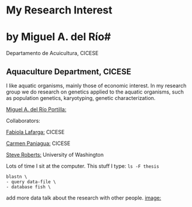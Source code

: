 # My Research Interest
# by Miguel A. del Río#

Departamento de Acuicultura, CICESE

Aquaculture Department, CICESE
---
I like aquatic organisms, mainly those of economic interest. 
In my research group we do research on genetics applied to the aquatic organisms, such as population genetics, karyotyping, genetic characterization.

[Miguel A. del Río Portilla:](http://www.cicese.edu.mx/int/index.php?mod=persacd&dep=6205&op=fpa&numemp=1578)

Collaborators:

[Fabiola Lafarga:](http://www.cicese.edu.mx/int/index.php?mod=persacd&dep=6205&op=fpa&numemp=3428) CICESE

[Carmen Paniagua:](http://www.cicese.edu.mx/int/index.php?mod=persacd&dep=6205&op=fpa&numemp=2158) CICESE

[Steve Roberts:](https://faculty.washington.edu/sr320/) University of Washington

Lots of time I sit at the computer. This stuff I type: `ls -F thesis`

```
blastn \
- query data-file \
- database fish \
```
add more data talk about the research with other people.
[image:](https://github.com/mdelrio1/mdelrio2-btae-nb/blob/master/img/Cgigas.jpg)

